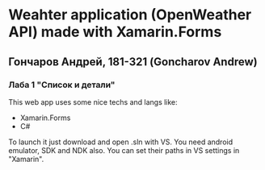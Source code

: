 # Weahter application (OpenWeather API) made with Xamarin.Forms
## Гончаров Андрей, 181-321 (Goncharov Andrew)
### Лаба 1 "Список и детали"

This web app uses some nice techs and langs like:

<ul>
    <li>Xamarin.Forms</li>
    <li>C#</li>
</ul>

To launch it just download and open .sln with VS. You need android emulator, SDK and NDK also. You can set their paths in VS settings in "Xamarin".
